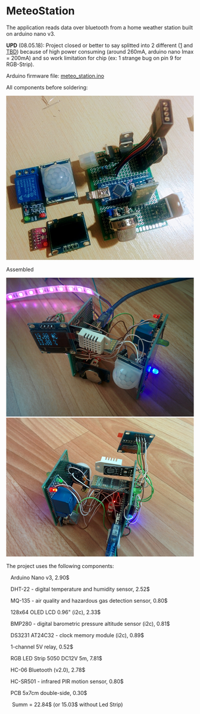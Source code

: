 # MeteoStation
The application reads data over bluetooth from a home weather station built on arduino nano v3.

<p><b>UPD</b> (08.05.18): Project closed or better to say splitted into 2 different (<a href="https://github.com/Valentin-Golyonko/RGBStripControl_Arduino">1</a> and <a href="https://github.com/Valentin-Golyonko/">TBD</a>) because of high power consuming (around 260mA, arduino nano Imax = 200mA) and so work limitation for chip (ex: 1 strange bug on pin 9 for RGB-Strip).</p>

<p>Arduino firmware file:
<a href="https://github.com/Valentin-Golyonko/MeteoStation/blob/master/meteo_station/meteo_station.ino">meteo_station.ino</a></p>

<p>All components before soldering:</p>
<img src="https://github.com/Valentin-Golyonko/MeteoStation/blob/master/meteo_station/before_soldering.jpg" alt="befor_soldering">

<p>Assembled</p>
<img src="https://github.com/Valentin-Golyonko/MeteoStation/blob/master/meteo_station/weather_station_front.jpg" alt="befor_soldering">
<img src="https://github.com/Valentin-Golyonko/MeteoStation/blob/master/meteo_station/weather_station_back.jpg" alt="befor_soldering">

<p>The project uses the following components:</p>
<p>&nbsp&nbsp  Arduino Nano v3, 2.90$</p>
<p>&nbsp&nbsp  DHT-22 - digital temperature and humidity sensor, 2.52$</p>
<p>&nbsp&nbsp  MQ-135 - air quality and hazardous gas detection sensor, 0.80$</p>
<p>&nbsp&nbsp  128x64 OLED LCD 0.96" (i2c), 2.33$</p>
<p>&nbsp&nbsp  BMP280 - digital barometric pressure altitude sensor (i2c), 0.81$</p>
<p>&nbsp&nbsp  DS3231 AT24C32 - clock memory module (i2c), 0.89$</p>
<p>&nbsp&nbsp  1-channel 5V relay, 0.52$</p>
<p>&nbsp&nbsp  RGB LED Strip 5050 DC12V 5m, 7.81$</p>
<p>&nbsp&nbsp  HC-06 Bluetooth (v2.0), 2.78$</p>
<p>&nbsp&nbsp  HC-SR501 - infrared PIR motion sensor, 0.80$</p>
<p>&nbsp&nbsp  PCB 5x7cm double-side, 0.30$</p>

<p>&nbsp&nbsp&nbsp    Summ = 22.84$ (or 15.03$ without Led Strip)</p>
